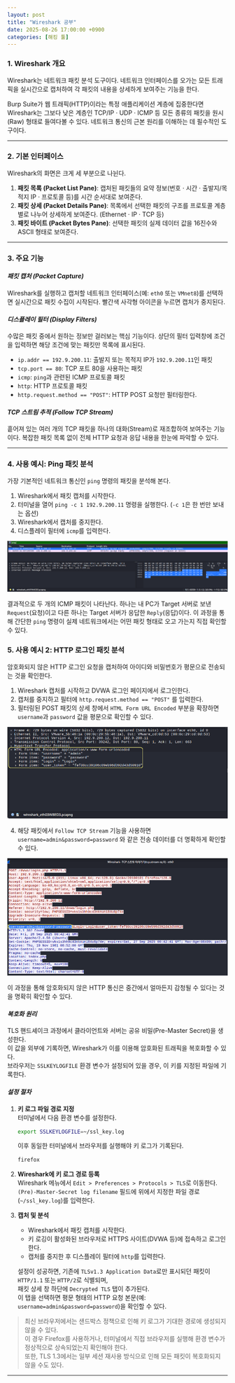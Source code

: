 ```yaml
---
layout: post
title: "Wireshark 공부"
date: 2025-08-26 17:00:00 +0900
categories: [해킹 툴]
---
```


### 1. Wireshark 개요

Wireshark는 네트워크 패킷 분석 도구이다. 네트워크 인터페이스를 오가는 모든 트래픽을 실시간으로 캡처하여 각 패킷의 내용을 상세하게 보여주는 기능을 한다.

Burp Suite가 웹 트래픽(HTTP)이라는 특정 애플리케이션 계층에 집중한다면 Wireshark는 그보다 낮은 계층인 TCP/IP · UDP · ICMP 등 모든 종류의 패킷을 원시(Raw) 형태로 들여다볼 수 있다. 네트워크 통신의 근본 원리를 이해하는 데 필수적인 도구이다.

---

### 2. 기본 인터페이스

Wireshark의 화면은 크게 세 부분으로 나뉜다.
1.  **패킷 목록 (Packet List Pane)**: 캡처된 패킷들의 요약 정보(번호 · 시간 · 출발지/목적지 IP · 프로토콜 등)를 시간 순서대로 보여준다.
2.  **패킷 상세 (Packet Details Pane)**: 목록에서 선택한 패킷의 구조를 프로토콜 계층별로 나누어 상세하게 보여준다. (Ethernet · IP · TCP 등)
3.  **패킷 바이트 (Packet Bytes Pane)**: 선택한 패킷의 실제 데이터 값을 16진수와 ASCII 형태로 보여준다.

---

### 3. 주요 기능

#### ***패킷 캡처 (Packet Capture)***
Wireshark를 실행하고 캡처할 네트워크 인터페이스(예: `eth0` 또는 `VMnet8`)를 선택하면 실시간으로 패킷 수집이 시작된다. 빨간색 사각형 아이콘을 누르면 캡처가 중지된다.

#### ***디스플레이 필터 (Display Filters)***
수많은 패킷 중에서 원하는 정보만 걸러보는 핵심 기능이다. 상단의 필터 입력창에 조건을 입력하면 해당 조건에 맞는 패킷만 목록에 표시된다.
*   `ip.addr == 192.9.200.11`: 출발지 또는 목적지 IP가 `192.9.200.11`인 패킷
*   `tcp.port == 80`: TCP 포트 80을 사용하는 패킷
*   `icmp`: `ping`과 관련된 ICMP 프로토콜 패킷
*   `http`: HTTP 프로토콜 패킷
*   `http.request.method == "POST"`: HTTP POST 요청만 필터링한다.

#### ***TCP 스트림 추적 (Follow TCP Stream)***
흩어져 있는 여러 개의 TCP 패킷을 하나의 대화(Stream)로 재조합하여 보여주는 기능이다. 복잡한 패킷 목록 없이 전체 HTTP 요청과 응답 내용을 한눈에 파악할 수 있다.

---

### 4. 사용 예시: Ping 패킷 분석

가장 기본적인 네트워크 통신인 `ping` 명령의 패킷을 분석해 본다.

1.  Wireshark에서 패킷 캡처를 시작한다.
2.  터미널을 열어 `ping -c 1 192.9.200.11` 명령을 실행한다. (`-c 1`은 한 번만 보내는 옵션)
3.  Wireshark에서 캡처를 중지한다.
4.  디스플레이 필터에 `icmp`를 입력한다.

   ![WiresharkIcmp](/assets/images/Wire_1.png)

결과적으로 두 개의 ICMP 패킷이 나타난다. 하나는 내 PC가 Target 서버로 보낸 `Request`(요청)이고 다른 하나는 Target 서버가 응답한 `Reply`(응답)이다. 이 과정을 통해 간단한 `ping` 명령이 실제 네트워크에서는 어떤 패킷 형태로 오고 가는지 직접 확인할 수 있다.

### 5. 사용 예시 2: HTTP 로그인 패킷 분석

암호화되지 않은 HTTP 로그인 요청을 캡처하여 아이디와 비밀번호가 평문으로 전송되는 것을 확인한다.

1.  Wireshark 캡처를 시작하고 DVWA 로그인 페이지에서 로그인한다.
2.  캡처를 중지하고 필터에 `http.request.method == "POST"` 를 입력한다.
3.  필터링된 POST 패킷의 상세 창에서 `HTML Form URL Encoded` 부분을 확장하면 `username`과 `password` 값을 평문으로 확인할 수 있다.

   ![WiresharkHttppost](/assets/images/Wire_2.png)

4.  해당 패킷에서 `Follow TCP Stream` 기능을 사용하면 `username=admin&password=password` 와 같은 전송 데이터를 더 명확하게 확인할 수 있다.

   ![WiresharkFollowtcpstream](/assets/images/Wire_3.png)

이 과정을 통해 암호화되지 않은 HTTP 통신은 중간에서 얼마든지 감청될 수 있다는 것을 명확히 확인할 수 있다.

#### ***복호화 원리***

TLS 핸드셰이크 과정에서 클라이언트와 서버는 공유 비밀(Pre-Master Secret)을 생성한다.  
이 값을 외부에 기록하면, Wireshark가 이를 이용해 암호화된 트래픽을 복호화할 수 있다.  
브라우저는 `SSLKEYLOGFILE` 환경 변수가 설정되어 있을 경우, 이 키를 지정된 파일에 기록한다.

#### ***설정 절차***

1. **키 로그 파일 경로 지정**  
   터미널에서 다음 환경 변수를 설정한다.  
   ```bash
   export SSLKEYLOGFILE=~/ssl_key.log
   ```  
   이후 동일한 터미널에서 브라우저를 실행해야 키 로그가 기록된다.  
   ```bash
   firefox
   ```

2. **Wireshark에 키 로그 경로 등록**  
   Wireshark 메뉴에서 `Edit > Preferences > Protocols > TLS`로 이동한다.  
   `(Pre)-Master-Secret log filename` 필드에 위에서 지정한 파일 경로(`~/ssl_key.log`)를 입력한다.

3. **캡처 및 분석**  
   - Wireshark에서 패킷 캡처를 시작한다.  
   - 키 로깅이 활성화된 브라우저로 HTTPS 사이트(DVWA 등)에 접속하고 로그인한다.  
   - 캡처를 중지한 후 디스플레이 필터에 `http`를 입력한다.  

   설정이 성공하면, 기존에 `TLSv1.3 Application Data`로만 표시되던 패킷이 `HTTP/1.1` 또는 `HTTP/2`로 식별되며,  
   패킷 상세 창 하단에 `Decrypted TLS` 탭이 추가된다.  
   이 탭을 선택하면 평문 형태의 HTTP 요청 본문(예: `username=admin&password=password`)을 확인할 수 있다.

> 최신 브라우저에서는 샌드박스 정책으로 인해 키 로그가 기대한 경로에 생성되지 않을 수 있다.  
> 이 경우 Firefox를 사용하거나, 터미널에서 직접 브라우저를 실행해 환경 변수가 정상적으로 상속되었는지 확인해야 한다.  
> 또한, TLS 1.3에서는 일부 세션 재사용 방식으로 인해 모든 패킷이 복호화되지 않을 수도 있다.

<hr class="short-rule">
